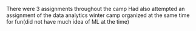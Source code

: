There were 3 assignments throughout the camp
Had also attempted an assignment of the data analytics winter camp organized at the same time for fun(did not have much idea of ML at the time)
